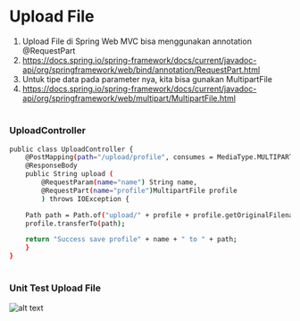 # Upload File
1. Upload File di Spring Web MVC bisa menggunakan annotation @RequestPart
2. https://docs.spring.io/spring-framework/docs/current/javadoc-api/org/springframework/web/bind/annotation/RequestPart.html 
3. Untuk tipe data pada parameter nya, kita bisa gunakan MultipartFile 
4. https://docs.spring.io/spring-framework/docs/current/javadoc-api/org/springframework/web/multipart/MultipartFile.html 
#
### UploadController
```sh
public class UploadController {
    @PostMapping(path="/upload/profile", consumes = MediaType.MULTIPART_FORM_DATA_VALUE)
    @ResponseBody
    public String upload (
        @RequestParam(name="name") String name,
        @RequestPart(name="profile")MultipartFile profile
        ) throws IOException {

    Path path = Path.of("upload/" + profile + profile.getOriginalFilename());
    profile.transferTo(path);

    return "Success save profile" + name + " to " + path;
    }
}
```
#
### Unit Test Upload File
![alt text](image.png)